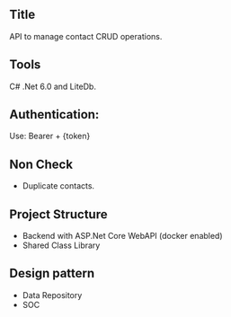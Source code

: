 ## Title
API to manage contact CRUD operations. 

## Tools
C# .Net 6.0 and LiteDb. 

## Authentication: 
Use: Bearer + {token}

## Non Check
* Duplicate contacts. 


## Project Structure
* Backend with ASP.Net Core WebAPI (docker enabled)
* Shared Class Library

## Design pattern
* Data Repository
* SOC

